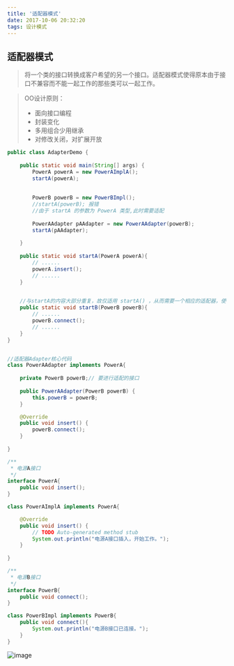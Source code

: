 ```yaml
---
title: '适配器模式'
date: 2017-10-06 20:32:20
tags: 设计模式
---
```

## 适配器模式

> 将一个类的接口转换成客户希望的另一个接口。适配器模式使得原本由于接口不兼容而不能一起工作的那些类可以一起工作。

> OO设计原则：
> - 面向接口编程
> - 封装变化
> - 多用组合少用继承
> - 对修改关闭，对扩展开放

<!-- more -->
```java
public class AdapterDemo {
	
	public static void main(String[] args) {
		PowerA powerA = new PowerAImplA();
		startA(powerA);
		
		
		PowerB powerB = new PowerBImpl();
		//startA(powerB); 报错
		//由于 startA 的参数为 PowerA 类型,此时需要适配
		
		PowerAAdapter pAAdapter = new PowerAAdapter(powerB);
		startA(pAAdapter);
		
	}
	
	public static void startA(PowerA powerA){
		// ......
		powerA.insert();
		// ......
	}
	

    //与startA的内容大部分重复，故仅适用 startA() ，从而需要一个相应的适配器，使得 PowerB 能使用 startA()
	public static void startB(PowerB powerB){
		// ......
		powerB.connect();
		// ......
	}
}


//适配器Adapter核心代码
class PowerAAdapter implements PowerA{
	
	private PowerB powerB;// 要进行适配的接口
	
	public PowerAAdapter(PowerB powerB) {
		this.powerB = powerB;
	}

	@Override
	public void insert() {
		powerB.connect();
	}
	
}

/**
 * 电源A接口
 */
interface PowerA{
	public void insert();
}

class PowerAImplA implements PowerA{

	@Override
	public void insert() {
		// TODO Auto-generated method stub
		System.out.println("电源A接口插入，开始工作。");
	}
	
}

/**
 * 电源B接口
 */
interface PowerB{
	public void connect();
}

class PowerBImpl implements PowerB{
	public void connect(){
		System.out.println("电源B接口已连接。");
	}
}
```

![image](http://oxp7d1tae.bkt.clouddn.com/%E9%80%82%E9%85%8D%E5%99%A8%E8%AE%BE%E8%AE%A1%E6%A8%A1%E5%BC%8F.png?e=1507795609&token=ZXDhxYzNG4wTZtYl8hbtBHRR-jjSKurOSb6w2aOU:JF_g64CfcHaOEF0Qcsh0PCBTQfw)


